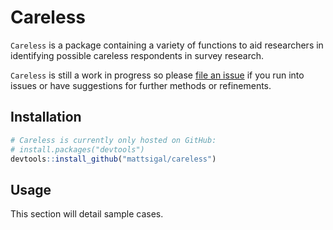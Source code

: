 # Careless 

`Careless` is a package containing a variety of functions to aid researchers in identifying possible careless respondents in survey research.

`Careless` is still a work in progress so please [file an issue](https://github.com/mattsigal/careless/issues) if you run into issues or have suggestions for further methods or refinements.

## Installation

```R
# Careless is currently only hosted on GitHub:
# install.packages("devtools")
devtools::install_github("mattsigal/careless")
```

## Usage

This section will detail sample cases.
